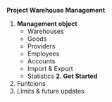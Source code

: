 ****Project Warehouse Management****
1. **Management object**
   - Warehouses
   - Goods
   - Providers
   - Employees
   - Accounts
   - Import & Export
   - Statistics
**2. Get Started**
4. Funtcions
5. Limits & future updates
